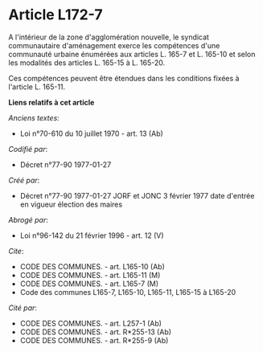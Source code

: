 # Article L172-7

A l'intérieur de la zone d'agglomération nouvelle, le syndicat communautaire d'aménagement exerce les compétences d'une
communauté urbaine énumérées aux articles L. 165-7 et L. 165-10 et selon les modalités des articles L. 165-15 à L. 165-20. 

Ces compétences peuvent être étendues dans les conditions fixées à l'article L. 165-11.

**Liens relatifs à cet article**

_Anciens textes_:

  - Loi n°70-610 du 10 juillet 1970 - art. 13 (Ab)

_Codifié par_:

  - Décret n°77-90 1977-01-27

_Créé par_:

  - Décret n°77-90 1977-01-27 JORF et JONC 3 février 1977 date d'entrée en vigueur élection des maires

_Abrogé par_:

  - Loi n°96-142 du 21 février 1996 - art. 12 (V)

_Cite_:

  - CODE DES COMMUNES. - art. L165-10 (Ab)
  - CODE DES COMMUNES. - art. L165-11 (M)
  - CODE DES COMMUNES. - art. L165-7 (M)
  - Code des communes L165-7, L165-10, L165-11, L165-15 à L165-20

_Cité par_:

  - CODE DES COMMUNES. - art. L257-1 (Ab)
  - CODE DES COMMUNES. - art. R*255-13 (Ab)
  - CODE DES COMMUNES. - art. R*255-9 (Ab)
